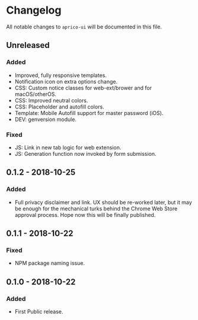 # Changelog
All notable changes to `aprico-ui` will be documented in this file.

## Unreleased 
### Added
- Improved, fully responsive templates.
- Notification icon on extra options change.
- CSS: Custom notice classes for web-ext/brower and for macOS/otherOS.
- CSS: Improved neutral colors.
- CSS: Placeholder and autofill colors.
- Template: Mobile Autofill support for master password (iOS).
- DEV: genversion module.

### Fixed
- JS: Link in new tab logic for web extension.
- JS: Generation function now invoked by form submission.

## 0.1.2 - 2018-10-25
### Added
- Full privacy disclaimer and link. UX should be re-worked later, but it may be enough for the mechanical turks behind the Chrome Web Store approval process. Hope now this will be finally published.

## 0.1.1 - 2018-10-22
### Fixed
- NPM package naming issue.

## 0.1.0 - 2018-10-22
### Added
- First Public release.
